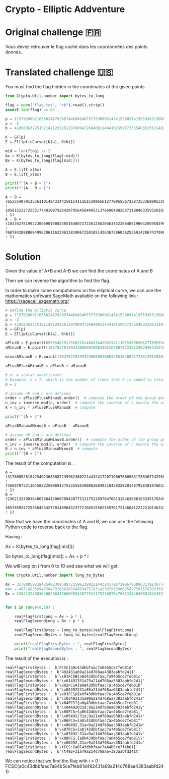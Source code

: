 # Crypto - Elliptic Addventure
# Original challenge 🇫🇷
Vous devez retrouver le flag caché dans les coordonnées des points donnés.
# Translated challenge 🇺🇸
You must find the flag hidden in the coordinates of the given points.
```python
from Crypto.Util.number import bytes_to_long

flag = open("flag.txt", "rb").read().strip()
assert len(flag) == 64

p = 115792089210356248762697446949407573530086143415290314195533631308867097853951
a = -3
b = 41058363725152142129326129780047268409114441015993725554835256314039467401291

K = GF(p)
E = EllipticCurve([K(a), K(b)])

mid = len(flag) // 2
Ax = K(bytes_to_long(flag[:mid]))
Bx = K(bytes_to_long(flag[mid:]))

A = E.lift_x(Ax)
B = E.lift_x(Bx)

print(f"{A + B = }")
print(f"{A - B = }")
```

```
A + B = (65355407912556110148433442581541116153096561277895556722873533689053268966181 : 105815222725531774810979264207056456440531378690488283731984033593201027022521 : 1)
A - B = (103762781993230069010083485164887172361256204634523864861966420595029658052179 : 76878428888684998206116229633819067250185142636730603625369142867437006615111 : 1)
```

# Solution
Given the value of A+B and A-B we can find the coordinates of A and B

Then we can reverse the algorithm to find the flag.

In order to make some computations on the elliptical curve, we can use the mathematics software SageMath available on the following link : https://sagecell.sagemath.org/

```python
# Define the elliptic curve
p = 115792089210356248762697446949407573530086143415290314195533631308867097853951
a = -3
b = 41058363725152142129326129780047268409114441015993725554835256314039467401291
K = GF(p)
E = EllipticCurve([K(a), K(b)])

aPlusB = E.point((65355407912556110148433442581541116153096561277895556722873533689053268966181, 105815222725531774810979264207056456440531378690488283731984033593201027022521, 1))
aMinusB = E.point((103762781993230069010083485164887172361256204634523864861966420595029658052179, 76878428888684998206116229633819067250185142636730603625369142867437006615111, 1))

minusAMinusB = E.point((103762781993230069010083485164887172361256204634523864861966420595029658052179, -76878428888684998206116229633819067250185142636730603625369142867437006615111, 1))

aPlusBPlusAMinusB = aPlusB + aMinusB

# n: A scalar coefficient.
# Example: n = 7, which is the number of times that P is added to itself to compute the scalar multiple nP.
n = 2

# assume nP and n are defined
order = aPlusBPlusAMinusB.order()  # compute the order of the group generated by P
n_inv = inverse_mod(n, order)  # compute the inverse of n modulo the order of P
A = n_inv * aPlusBPlusAMinusB  # compute

print(f"{A = }")

aPlusBMinusAMinusB = aPlusB - aMinusB 

# assume nP and n are defined
order = aPlusBMinusAMinusB.order()  # compute the order of the group generated by P
n_inv = inverse_mod(n, order)  # compute the inverse of n modulo the order of P
B = n_inv * aPlusBMinusAMinusB  # compute
print(f"{B = }")


```
The result of the computation is :
```
A = (31780852818425402368588723596238022144324172071966766096317883677429500227940 : 74569787321104582225996912753355563908026849218458228201487958481976032452135 : 1)
B = (23621324903648026841506078943077513175226970476813184636881033351763458273661 : 3657659247253564334277014898432377210451558255976172146041222221013624703251 : 1)
```

Now that we have the coordinates of A and B, we can use the following Python code to reverse back to the flag.

Having :

Ax = K(bytes_to_long(flag[:mid]))

So bytes_to_long(flag[:mid]) = Ax + p * i

We will loop on i from 0 to 10 and see what we will get.

```python
from Crypto.Util.number import long_to_bytes

Ax = 31780852818425402368588723596238022144324172071966766096317883677429500227940  
#Ax = 46316835694926478169428394003475163141307993866256225615783033603165251855973       
Bx = 23621324903648026841506078943077513175226970476813184636881033351763458273661  


for i in range(0,10) :

    realFlagFirstLong = Ax + p * i
    realFlagSecondLong = Bx + p * i

    realFlagFirstBytes = long_to_bytes(realFlagFirstLong)
    realFlagSecondBytes = long_to_bytes(realFlagSecondLong)

    print("realFlagFirstBytes : ", realFlagFirstBytes)
    print("realFlagSecondBytes : ", realFlagSecondBytes)
```
The result of the execution is :
```
realFlagFirstBytes :  b'FCSC{a0c43dbbfaac7a84b5ce7feb81d'
realFlagSecondBytes :  b'492431a69a214d768aa4383aabfd241}'
realFlagFirstBytes :  b'\x01FCSB{a0d43dbbfaac7a94b5ce7feb81c'
realFlagSecondBytes :  b'\x01492331a79a214d768aa5383aabfd241|'
realFlagFirstBytes :  b'\x02FCSA{a0e43dbbfaac7a:4b5ce7feb81b'
realFlagSecondBytes :  b'\x02492231a89a214d768aa6383aabfd241{'
realFlagFirstBytes :  b'\x03FCS@{a0f43dbbfaac7a;4b5ce7feb81a'
realFlagSecondBytes :  b'\x03492131a99a214d768aa7383aabfd241z'
realFlagFirstBytes :  b'\x04FCS?{a0g43dbbfaac7a<4b5ce7feb81`'
realFlagSecondBytes :  b'\x04492031a:9a214d768aa8383aabfd241y'
realFlagFirstBytes :  b'\x05FCS>{a0h43dbbfaac7a=4b5ce7feb81_'
realFlagSecondBytes :  b'\x05492/31a;9a214d768aa9383aabfd241x'
realFlagFirstBytes :  b'\x06FCS={a0i43dbbfaac7a>4b5ce7feb81^'
realFlagSecondBytes :  b'\x06492.31a<9a214d768aa:383aabfd241w'
realFlagFirstBytes :  b'\x07FCS<{a0j43dbbfaac7a?4b5ce7feb81]'
realFlagSecondBytes :  b'\x07492-31a=9a214d768aa;383aabfd241v'
realFlagFirstBytes :  b'\x08FCS;{a0k43dbbfaac7a@4b5ce7feb81\\'
realFlagSecondBytes :  b'\x08492,31a>9a214d768aa<383aabfd241u'
realFlagFirstBytes :  b'\tFCS:{a0l43dbbfaac7aA4b5ce7feb81['
realFlagSecondBytes :  b'\t492+31a?9a214d768aa=383aabfd241t'
```

We can notice that we find the flag with i = 0 : FCSC{a0c43dbbfaac7a84b5ce7feb81d492431a69a214d768aa4383aabfd241}